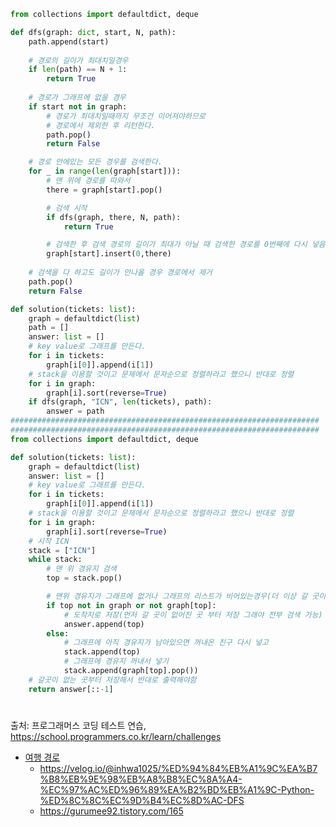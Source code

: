 ``` py
from collections import defaultdict, deque

def dfs(graph: dict, start, N, path):
    path.append(start)
    
    # 경로의 길이가 최대치일경우
    if len(path) == N + 1:
        return True
    
    # 경로가 그래프에 없을 경우
    if start not in graph:
        # 경로가 최대치일때까지 무조건 이어져야하므로 
        # 경로에서 제외한 후 리턴한다.
        path.pop()
        return False

    # 경로 안에있는 모든 경우를 검색한다.
    for _ in range(len(graph[start])):
        # 맨 위에 경로를 따와서
        there = graph[start].pop()

        # 검색 시작
        if dfs(graph, there, N, path):
            return True

        # 검색한 후 검색 경로의 길이가 최대가 아닐 때 검색한 경로를 0번째에 다시 넣음
        graph[start].insert(0,there)
    
    # 검색을 다 하고도 길이가 안나올 경우 경로에서 제거
    path.pop()
    return False

def solution(tickets: list):
    graph = defaultdict(list)
    path = []
    answer: list = []
    # key value로 그래프를 만든다.
    for i in tickets:
        graph[i[0]].append(i[1])
    # stack을 이용할 것이고 문제에서 문자순으로 정렬하라고 했으니 반대로 정렬
    for i in graph:
        graph[i].sort(reverse=True)
    if dfs(graph, "ICN", len(tickets), path):
        answer = path
#####################################################################
#####################################################################
from collections import defaultdict, deque

def solution(tickets: list):
    graph = defaultdict(list)
    answer: list = []
    # key value로 그래프를 만든다.
    for i in tickets:
        graph[i[0]].append(i[1])
    # stack을 이용할 것이고 문제에서 문자순으로 정렬하라고 했으니 반대로 정렬
    for i in graph:
        graph[i].sort(reverse=True)
    # 시작 ICN
    stack = ["ICN"]
    while stack:
        # 맨 위 경유지 검색
        top = stack.pop()

        # 맨위 경유지가 그래프에 없거나 그래프의 리스트가 비어있는경우(더 이상 갈 곳이 없는경우)
        if top not in graph or not graph[top]:
            # 도착지로 저장(먼저 갈 곳이 없어진 곳 부터 저장 그래야 전부 검색 가능)
            answer.append(top)
        else:
            # 그래프에 아직 경유지가 남아있으면 꺼내온 친구 다시 넣고
            stack.append(top)
            # 그래프에 경유지 꺼내서 넣기
            stack.append(graph[top].pop())
    # 갈곳이 없는 곳부터 저장해서 반대로 출력해야함
    return answer[::-1]
```
#
출처: 프로그래머스 코딩 테스트 연습, https://school.programmers.co.kr/learn/challenges
- [여행 경로](https://school.programmers.co.kr/learn/courses/30/lessons/43164)
  - https://velog.io/@inhwa1025/%ED%94%84%EB%A1%9C%EA%B7%B8%EB%9E%98%EB%A8%B8%EC%8A%A4-%EC%97%AC%ED%96%89%EA%B2%BD%EB%A1%9C-Python-%ED%8C%8C%EC%9D%B4%EC%8D%AC-DFS
  - https://gurumee92.tistory.com/165